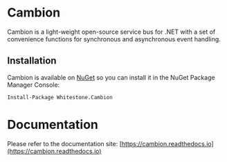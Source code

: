 # Cambion
Cambion is a light-weight open-source service bus for .NET with a set of convenience functions for synchronous and asynchronous event handling.

## Installation

Cambion is available on [NuGet](https://www.nuget.org/packages/Whitestone.Cambion/) so you can install it in the NuGet Package Manager Console:

```
Install-Package Whitestone.Cambion
```

# Documentation

Please refer to the documentation site: [https://cambion.readthedocs.io](https://cambion.readthedocs.io)